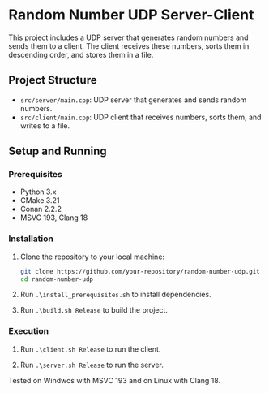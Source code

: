 # Random Number UDP Server-Client

This project includes a UDP server that generates random numbers and sends them to a client. The client receives these numbers, sorts them in descending order, and stores them in a file.

## Project Structure

- `src/server/main.cpp`: UDP server that generates and sends random numbers.
- `src/client/main.cpp`: UDP client that receives numbers, sorts them, and writes to a file.

## Setup and Running

### Prerequisites

- Python 3.x
- CMake 3.21
- Conan 2.2.2
- MSVC 193, Clang 18

### Installation

1. Clone the repository to your local machine:
   ```bash
   git clone https://github.com/your-repository/random-number-udp.git
   cd random-number-udp

2. Run `.\install_prerequisites.sh` to install dependencies.

3. Run `.\build.sh Release` to build the project.

### Execution

1. Run `.\client.sh Release` to run the client.

2. Run `.\server.sh Release` to run the server.

Tested on Windwos with MSVC 193 and on Linux with Clang 18.
